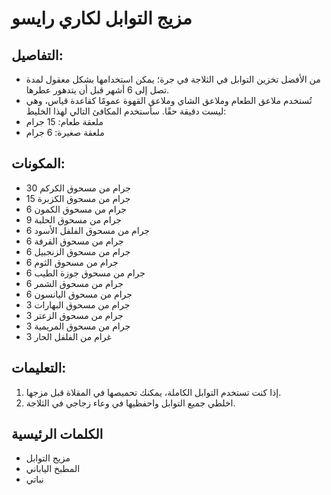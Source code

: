 # مزيج التوابل لكاري رايسو

## التفاصيل:
* من الأفضل تخزين التوابل في الثلاجة في جرة؛ يمكن استخدامها بشكل معقول لمدة تصل إلى 6 أشهر قبل أن يتدهور عطرها.
* تُستخدم ملاعق الطعام وملاعق الشاي وملاعق القهوة عمومًا كقاعدة قياس، وهي ليست دقيقة حقًا. سأستخدم المكافئ التالي لهذا الخليط:
 * ملعقة طعام: 15 جرام
 * ملعقة صغيرة: 6 جرام

## المكونات:
* 30 جرام من مسحوق الكركم
* 15 جرام من مسحوق الكزبرة
* 6 جرام من مسحوق الكمون
* 9 جرام من مسحوق الحلبة
* 6 جرام من مسحوق الفلفل الأسود
* 6 جرام من مسحوق القرفة
* 6 جرام من مسحوق الزنجبيل
* 6 جرام من مسحوق الثوم
* 6 جرام من مسحوق جوزة الطيب
* 6 جرام من مسحوق الشمر
* 6 جرام من مسحوق اليانسون
* 3 جرام من مسحوق البهارات
* 3 جرام من مسحوق الزعتر
* 3 جرام من مسحوق المريمية
* 3 غرام من الفلفل الحار


## التعليمات:
1. إذا كنت تستخدم التوابل الكاملة، يمكنك تحميصها في المقلاة قبل مزجها.
1. اخلطي جميع التوابل واحفظيها في وعاء زجاجي في الثلاجة.

## الكلمات الرئيسية
* مزيج التوابل
* المطبخ الياباني
* نباتي